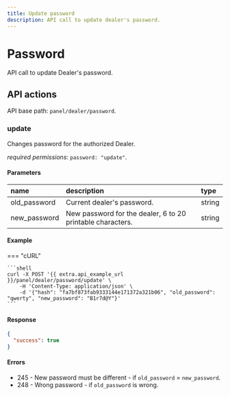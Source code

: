 ```yaml
---
title: Update password
description: API call to update dealer's password.
---
```


# Password

API call to update Dealer's password.


## API actions

API base path: `panel/dealer/password`.

### update

Changes password for the authorized Dealer. 

*required permissions*: `password: "update"`.

#### Parameters

| name         | description                                                | type   |
|:-------------|:-----------------------------------------------------------|:-------|
| old_password | Current dealer's password.                                 | string |
| new_password | New password for the dealer, 6 to 20 printable characters. | string |

#### Example

=== "cURL"

    ```shell
    curl -X POST '{{ extra.api_example_url }}/panel/dealer/password/update' \
        -H 'Content-Type: application/json' \
        -d '{"hash": "fa7bf873fab9333144e171372a321b06", "old_password": "qwerty", "new_password": "B1r7d@Y"}'
    ```

#### Response

```json
{
  "success": true
}
```

#### Errors

* 245 - New password must be different - if `old_password` = `new_password`.
* 248 - Wrong password - if `old_password` is wrong.
